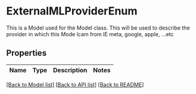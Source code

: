 # ExternalMLProviderEnum

This is a Model used for the Model class. This will be used to describe the provider in which this Mode lcam from IE meta, google, apple, ...etc

## Properties

Name | Type | Description | Notes
------------ | ------------- | ------------- | -------------

[[Back to Model list]](../README#documentation-for-models) [[Back to API list]](../README#documentation-for-api-endpoints) [[Back to README]](../README)


